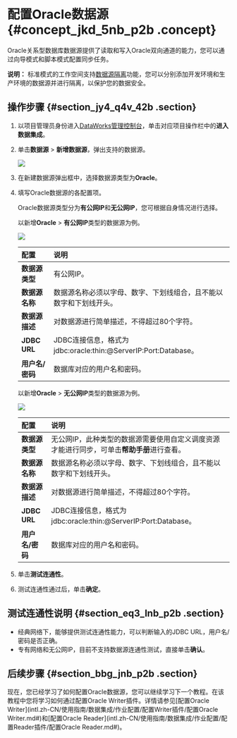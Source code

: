 # 配置Oracle数据源 {#concept_jkd_5nb_p2b .concept}

Oracle关系型数据库数据源提供了读取和写入Oracle双向通道的能力，您可以通过向导模式和脚本模式配置同步任务。

**说明：** 标准模式的工作空间支持[数据源隔离](intl.zh-CN/使用指南/数据集成/数据源配置/数据源隔离.md#)功能，您可以分别添加开发环境和生产环境的数据源并进行隔离，以保护您的数据安全。

## 操作步骤 {#section_jy4_q4v_42b .section}

1.  以项目管理员身份进入[DataWorks管理控制台](https://workbench.data.aliyun.com/console)，单击对应项目操作栏中的**进入数据集成**。
2.  单击**数据源** \> **新增数据源**，弹出支持的数据源。

    ![](http://static-aliyun-doc.oss-cn-hangzhou.aliyuncs.com/assets/img/16208/15532348567556_zh-CN.png)

3.  在新建数据源弹出框中，选择数据源类型为**Oracle**。
4.  填写Oracle数据源的各配置项。

    Oracle数据源类型分为**有公网IP**和**无公网IP**，您可根据自身情况进行选择。

    以新增**Oracle** \> **有公网IP**类型的数据源为例。

    ![](http://static-aliyun-doc.oss-cn-hangzhou.aliyuncs.com/assets/img/16208/15532348567557_zh-CN.png)

    |配置|说明|
    |:-|:-|
    |**数据源类型**|有公网IP。|
    |**数据源名称**|数据源名称必须以字母、数字、下划线组合，且不能以数字和下划线开头。|
    |**数据源描述**|对数据源进行简单描述，不得超过80个字符。|
    |**JDBC URL**|JDBC连接信息，格式为jdbc:oracle:thin:@ServerIP:Port:Database。|
    |**用户名/密码**|数据库对应的用户名和密码。|

    以新增**Oracle** \> **无公网IP**类型的数据源为例。

    ![](http://static-aliyun-doc.oss-cn-hangzhou.aliyuncs.com/assets/img/16208/15532348567558_zh-CN.png)

    |配置|说明|
    |:-|:-|
    |**数据源类型**|无公网IP，此种类型的数据源需要使用自定义调度资源才能进行同步，可单击**帮助手册**进行查看。|
    |**数据源名称**|数据源名称必须以字母、数字、下划线组合，且不能以数字和下划线开头。|
    |**数据源描述**|对数据源进行简单描述，不得超过80个字符。|
    |**JDBC URL**|JDBC连接信息，格式为jdbc:oracle:thin:@ServerIP:Port:Database。|
    |**用户名/密码**|数据库对应的用户名和密码。|

5.  单击**测试连通性**。
6.  测试连通性通过后，单击**确定**。

## 测试连通性说明 {#section_eq3_lnb_p2b .section}

-   经典网络下，能够提供测试连通性能力，可以判断输入的JDBC URL，用户名/密码是否正确。
-   专有网络和无公网IP，目前不支持数据源连通性测试，直接单击**确认**。

## 后续步骤 {#section_bbg_jnb_p2b .section}

现在，您已经学习了如何配置Oracle数据源，您可以继续学习下一个教程。在该教程中您将学习如何通过配置Oracle Writer插件。详情请参见[配置Oracle Writer](intl.zh-CN/使用指南/数据集成/作业配置/配置Writer插件/配置Oracle Writer.md#)和[配置Oracle Reader](intl.zh-CN/使用指南/数据集成/作业配置/配置Reader插件/配置Oracle Reader.md#)。


